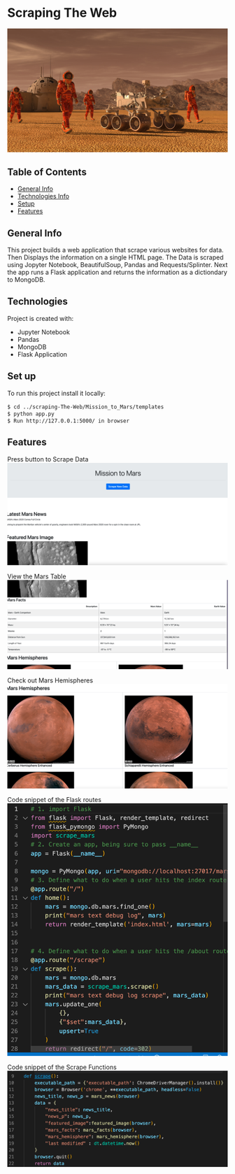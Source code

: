# Scraping The Web
![](Mission_to_Mars/App_Screenshots/mission_to_mars.png)

## Table of Contents
* [General Info](#general-info)
* [Technologies Info](#technologies)
* [Setup](#setup)
* [Features](#features)

## General Info
This project builds a web application that scrape various websites for data. Then Displays the information on a single HTML page. The Data is scraped using Jopyter Notebook, BeautifulSoup, Pandas and Requests/Splinter. Next the app runs a Flask application and returns the information as a dictiondary to MongoDB.

## Technologies
Project is created with:
* Jupyter Notebook
* Pandas
* MongoDB 
* Flask Application

## Set up
To run this project install it locally:
```
$ cd ../scraping-The-Web/Mission_to_Mars/templates
$ python app.py
$ Run http://127.0.0.1:5000/ in browser
```
## Features
Press button to Scrape Data
![](Mission_to_Mars/App_Screenshots/Scrape_button1.png)

View the Mars Table
![](Mission_to_Mars/App_Screenshots/Mars_Table.png)

Check out Mars Hemispheres
![](Mission_to_Mars/App_Screenshots/Hemispheres.png)

Code snippet of the Flask routes
![](Mission_to_Mars/App_Screenshots/flask_app.png)

Code snippet of the Scrape Functions
![](Mission_to_Mars/App_Screenshots/scrape_func.png)

